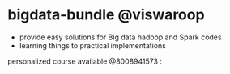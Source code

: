# bigdata-bundle @viswaroop

- provide easy solutions for Big data hadoop and Spark codes
- learning things to practical implementations 

personalized course available @8008941573 :
